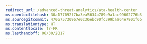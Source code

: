 ```yaml
---
redirect_url: /advanced-threat-analytics/ata-health-center
ms.openlocfilehash: 30a177092f7ba3ea5634b789e9a1ac99602776b3
ms.sourcegitcommit: 470675730967e0c36ebc90fc399baa64e7901f6b
ms.translationtype: HT
ms.contentlocale: fr-FR
ms.lasthandoff: 06/30/2017
---
```

